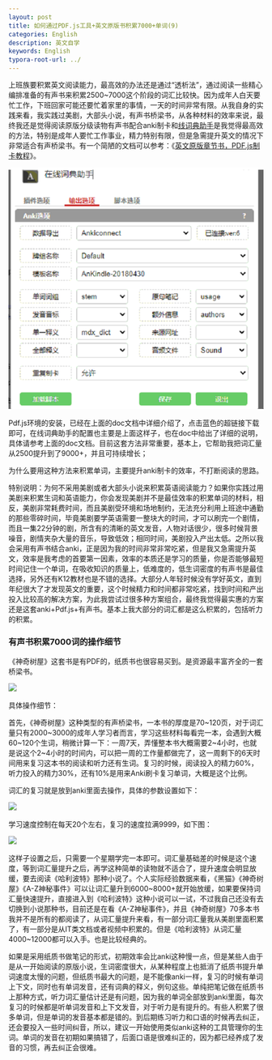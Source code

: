 ```yaml
---
layout: post
title: 如何通过PDF.js工具+英文原版书积累7000+单词(9)
categories: English
description: 英文自学
keywords: English
typora-root-url: ../
---
```


上班族要积累英文阅读能力，最高效的办法还是通过“透析法”，通过阅读一些精心编排准备的有声书来积累2500~7000这个阶段的词汇比较快。因为成年人白天要忙工作，下班回家可能还要忙着家里的事情，一天的时间非常有限。从我自身的实践来看，我实践过美剧，大部头小说，有声书桥梁书，从各种材料的效率来说，最终我还是觉得阅读原版分级读物有声书配合anki制卡和[线词典助手](https://chrome.google.com/webstore/detail/online-dictionary-helper/lppjdajkacanlmpbbcdkccjkdbpllajb)是我觉得最高效的方法，特别是成年人要忙工作事业，精力特别有限，但是急需提升英文的情况下非常适合有声桥梁书。有一个简陋的文档可以参考：《[英文原版章节书，PDF.js制卡教程](https://cs-cn.top/assets/doc/英文原版章节书PDFJS制卡教程.docx)》。

![online_dictionary_help_2827.png](/images/posts/online_dictionary_help_2827.png)

Pdf.js环境的安装，已经在上面的doc文档中详细介绍了，点击蓝色的超链接下载即可，在线词典助手的配置也主要是上面这样子，也在doc中给出了详细的说明，具体请参考上面的doc文档。目前这套方法非常重要，基本上，它帮助我把词汇量从2500提升到了9000+，并且可持续增长；

为什么要用这种方法来积累单词，主要提升anki制卡的效率，不打断阅读的思路。

特别说明：为何不采用美剧或者大部头小说来积累英语阅读能力？如果你实践过用美剧来积累生词和英语能力，你会发现美剧并不是最佳效率的积累单词的材料，相反，美剧非常耗费时间，而且美剧受环境和场地制约，无法充分利用上班途中通勤的那些零碎时间，毕竟美剧要学英语需要一整块大的时间，才可以刷完一个剧情，而且一集22分钟的剧，所含有的清晰的英文发音，人物对话很少，很多时候背景噪音，剧情夹杂大量的音乐，导致低效；相同时间，美剧投入产出太低。之所以我会采用有声书结合anki，正是因为我的时间非常非常吃紧，但是我又急需提升英文，效率是我考虑的首要第一因素，效率的本质还是学习的质量，你是否能够最短时间记住一个单词，在吸收知识的质量上，低难度的，低生词密度的有声书是最佳选择，另外还有K12教材也是不错的选择。大部分人年轻时候没有学好英文，直到年纪很大了才发现英文的重要，这个时候精力和时间都非常吃紧，找到时间和产出投入比较高的解决方案，为此我尝试过很多种方案组合，最终我觉得最实惠的方案还是这套anki+Pdf.js+有声书。基本上我大部分的词汇都是这么积累的，包括听力的积累。

### 有声书积累7000词的操作细节

《神奇树屋》这套书是有PDF的，纸质书也很容易买到。是资源最丰富齐全的一套桥梁书。

<img src="https://cs-cn.top//images/posts/20210713044649.png">

具体操作细节：

首先，《神奇树屋》这种类型的有声桥梁书，一本书的厚度是70~120页，对于词汇量只有2000~3000的成年人学习者而言，学习这些材料每看完一本，会遇到大概60~120个生词，稍微计算一下：一周7天，弄懂整本书大概需要2~4小时，也就是说这个2~4小时的时间内，可以把一周的工作量都做完了，这一周剩下的6天时间用来复习这本书的阅读和听力还有生词。复习的时候，阅读投入的精力60%，听力投入的精力30%，还有10%是用来Anki刷卡复习单词，大概是这个比例。

词汇的复习就是放到anki里面去操作，具体的参数设置如下：

<img src="https://cs-cn.top/images/posts/learning_speed4781.png"/>

学习速度控制在每天20个左右，复习的速度拉满9999，如下图：

<img src="https://cs-cn.top/images/posts/review_speed3330.png"/>

这样子设置之后，只需要一个星期学完一本即可。词汇量基础差的时候是这个速度，等到词汇量提升之后，再学这种简单的读物就不适合了，提升速度会明显放缓，要去阅读《哈利波特》那种小说了。个人实际经验数据来看，《黑猫》《神奇树屋》《A-Z神秘事件》可以让词汇量升到6000~8000+就开始放缓，如果要保持词汇量快速提升，直接进入到《哈利波特》这种小说可以一试，不过我自己还没有去切换到小说那种书，目前还是在看《A-Z神秘事件》，并且《神奇树屋》70多本书我并不是所有的都阅读了，从词汇量提升来看，有一部分词汇量我从美剧里面积累了，有一部分是从IT类文档或者视频中积累的。但是《哈利波特》从词汇量4000~12000都可以入手。也是比较经典的。

如果是采用纸质书做笔记的形式，初期效率会比anki这种慢一点，但是某些人由于是从一开始阅读的原版小说，生词密度很大，从某种程度上也抵消了纸质书提升单词速度太慢的问题，但纸质书最大的问题，是不能像anki一样，复习的时候有单词上下文，同时也有单词发音，还有词典的释义，例句这些。单纯把笔记做在纸质书上那种方式，听力词汇量估计还是有问题，因为我的单词全部放到anki里面，每次复习的时候都是听单词发音和上下文发音，对于听力是有提升的。有些人积累了很多单词，但是单词的发音基本都是错的。到后期练习听力和口语的时候再去纠正，还会要投入一些时间纠音，所以，建议一开始使用类似anki这种的工具管理你的生词。单词的发音在初期如果搞错了，后面口语是很难纠正的，因为都已经养成了发音的习惯，再去纠正会很难。
